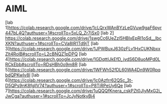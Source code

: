 # AIML
[lab 1]https://colab.research.google.com/drive/1cLQrxWAnBYzLeGVuw9gaF6pyr447bL4Q?authuser=1#scrollTo=5xLQ_Zr7iSx0
[lab 2] https://colab.research.google.com/drive/1swgCc6UeZzl5HBIxEpRl1oSd__lbcXKN?authuser=1#scrollTo=CVa8IR1Td9jT
[lab 3]https://colab.research.google.com/drive/1JPWBuxJ630zFLv1HxCUKNbxxZlt4RolB#scrollTo=L2cBNQZ1pDPQ
[lab 4]https://colab.research.google.com/drive/1GDqttIJkEfD_jvdS6D8uoMPd0LRCkEbb#scrollTo=RDsHBh0o9m8R
[lab 5]https://colab.research.google.com/drive/1WFWh52fDL60WA4Dn9W0RpqbdQPKwIv8l
[lab 6]https://colab.research.google.com/drive/1c0Azfrr62QSc_3t-D5QPs9nK8fgllV74?authuser=1#scrollTo=P8TiRPeUy6Qe
[lab 7]https://colab.research.google.com/drive/1uQQQfKnera_cskPZt0JlyMxG2i_JwCga?authuser=1#scrollTo=JcJyNotkyBj4

